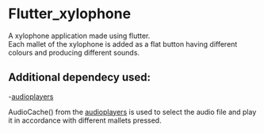 # Flutter_xylophone

A xylophone application made using flutter.\
Each mallet of the xylophone is added as a flat button having different colours and producing different sounds.

## Additional dependecy used:
-[audioplayers](https://pub.dev/packages/audioplayers)

AudioCache() from the [audioplayers](https://pub.dev/packages/audioplayers) is used to select the audio file and play it in accordance with different mallets pressed.


